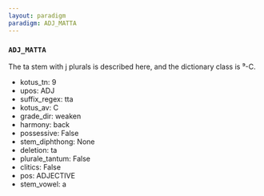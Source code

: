 ```yaml
---
layout: paradigm
paradigm: ADJ_MATTA
---
```

### ` ADJ_MATTA `

The ta stem with j plurals is described here, and the dictionary class is ⁹-C.
* kotus_tn: 9
* upos: ADJ
* suffix_regex: tta
* kotus_av: C
* grade_dir: weaken
* harmony: back
* possessive: False
* stem_diphthong: None
* deletion: ta
* plurale_tantum: False
* clitics: False
* pos: ADJECTIVE
* stem_vowel: a
